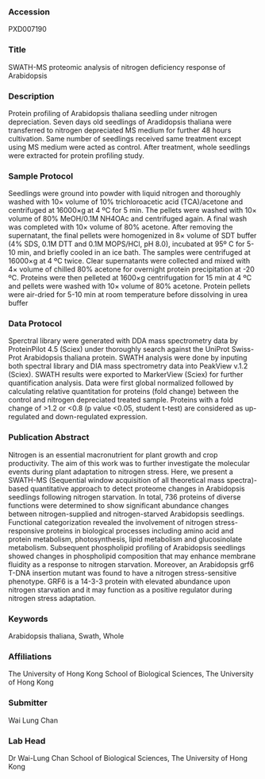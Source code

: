 ### Accession
PXD007190

### Title
SWATH-MS proteomic analysis of nitrogen deficiency response of Arabidopsis

### Description
Protein profiling of Arabidopsis thaliana seedling under nitrogen depreciation. Seven days old seedlings of Aradidopsis thaliana were transferred to nitrogen depreciated MS medium for further 48 hours cultivation. Same number of seedlings received same treatment except using MS medium were acted as control. After treatment, whole seedlings were extracted for protein profiling study.

### Sample Protocol
Seedlings were ground into powder with liquid nitrogen and thoroughly washed with 10× volume of 10% trichloroacetic acid (TCA)/acetone and centrifuged at 16000×g at 4 ºC for 5 min. The pellets were washed with 10× volume of 80% MeOH/0.1M NH4OAc and centrifuged again.  A final wash was completed with 10× volume of 80% acetone. After removing the supernatant, the final pellets were homogenized in 8× volume of SDT buffer (4% SDS, 0.1M DTT and 0.1M MOPS/HCl, pH 8.0), incubated at 95º C for 5-10 min, and briefly cooled in an ice bath.  The samples were centrifuged at 16000×g at 4 ºC twice. Clear supernatants were collected and mixed with 4× volume of chilled 80% acetone for overnight protein precipitation at -20 ºC. Proteins were then pelleted at 1600×g centrifugation for 15 min at 4 ºC and pellets were washed with 10× volume of 80% acetone.  Protein pellets were air-dried for 5-10 min at room temperature before dissolving in urea buffer

### Data Protocol
Sperctral library were generated with DDA mass spectrometry data by ProteinPilot 4.5 (Sciex) under thoroughly search against the UniProt Swiss-Prot Arabidopsis thaliana protein.  SWATH analysis were done by inputing both spectral library and DIA mass spectrometry data into PeakView v.1.2 (Sciex). SWATH results were exported to MarkerView (Sciex) for further quantification analysis.  Data were first global normalized followed by calculating relative quantitation for proteins (fold change) between the control and nitrogen depreciated treated sample.  Proteins with a fold change of >1.2 or <0.8 (p value <0.05, student t-test) are considered as up-regulated and down-regulated expression.

### Publication Abstract
Nitrogen is an essential macronutrient for plant growth and crop productivity. The aim of this work was to further investigate the molecular events during plant adaptation to nitrogen stress. Here, we present a SWATH-MS (Sequential window acquisition of all theoretical mass spectra)-based quantitative approach to detect proteome changes in Arabidopsis seedlings following nitrogen starvation. In total, 736 proteins of diverse functions were determined to show significant abundance changes between nitrogen-supplied and nitrogen-starved Arabidopsis seedlings. Functional categorization revealed the involvement of nitrogen stress-responsive proteins in biological processes including amino acid and protein metabolism, photosynthesis, lipid metabolism and glucosinolate metabolism. Subsequent phospholipid profiling of Arabidopsis seedlings showed changes in phospholipid composition that may enhance membrane fluidity as a response to nitrogen starvation. Moreover, an Arabidopsis grf6 T-DNA insertion mutant was found to have a nitrogen stress-sensitive phenotype. GRF6 is a 14-3-3 protein with elevated abundance upon nitrogen starvation and it may function as a positive regulator during nitrogen stress adaptation.

### Keywords
Arabidopsis thaliana, Swath, Whole

### Affiliations
The University of Hong Kong
School of Biological Sciences, The University of Hong Kong

### Submitter
Wai Lung Chan

### Lab Head
Dr Wai-Lung Chan
School of Biological Sciences, The University of Hong Kong


